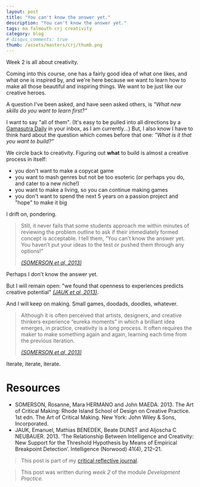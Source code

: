 ```yaml
---
layout: post
title: "You can't know the answer yet."
description: "You can't know the answer yet."
tags: ma falmouth crj creativity
category: blog
# disqus_comments: true
thumb: /assets/masters/crj/thumb.png
---
```


Week 2 is all about creativity.

Coming into this course, one has a fairly good idea of what one likes, and what one is inspired by, and we're here because we want to learn how to make all those beautiful and inspiring things. We want to be just like our creative heroes.

A question I've been asked, and have seen asked others, is *"What new skills do you want to learn first?"*

I want to say "all of them". (It's easy to be pulled into all directions by a [Gamasutra Daily](https://www.gamasutra.com/newsletter-signup) in your inbox, as I am currently...) But, I also know I have to think hard about the question which comes before that one: *"What is it that you want to build?"*

We circle back to creativity. Figuring out **what** to build is almost a creative process in itself:

- you don't want to make a copycat game
- you want to mash genres but not be too esoteric (or perhaps you do, and cater to a new niche!)
- you want to make a living, so you can continue making games
- you don't want to spend the next 5 years on a passion project and "hope" to make it big

I drift on, pondering.

> Still, it never fails that some students approach me within minutes of reviewing the problem outline to ask if their immediately formed concept is acceptable. I tell them, “<span class="highlight">You can’t know the answer yet.</span> You haven’t put your ideas to the test or pushed them through any options!”
> 
> [*(SOMERSON et al, 2013)*](https://isbndb.com/book/1118517865)

Perhaps I don't know the answer yet. 

But I will remain open: "we found that openness to experiences predicts creative potential" [*(JAUK et al, 2013)*](https://www.ncbi.nlm.nih.gov/pmc/articles/PMC3682183/).

And I will keep on making. Small games, doodads, doodles, whatever.

> Although it is often perceived that artists, designers, and creative thinkers experience “eureka moments” in which a brilliant idea emerges, in practice, creativity is a long process. It often requires the maker to <span class="highlight">make something again and again</span>, learning each time from the previous iteration.
>
> [*(SOMERSON et al, 2013)*](https://isbndb.com/book/1118517865)

Iterate, iterate, iterate.

# Resources


- SOMERSON, Rosanne, Mara HERMANO and John MAEDA. 2013. The Art of Critical Making: Rhode Island School of Design on Creative Practice. 1st edn. The Art of Critical Making. New York: John Wiley & Sons, Incorporated.
- JAUK, Emanuel, Mathias BENEDEK, Beate DUNST and Aljoscha C NEUBAUER. 2013. ‘The Relationship Between Intelligence and Creativity: New Support for the Threshold Hypothesis by Means of Empirical Breakpoint Detection’. Intelligence (Norwood) 41(4), 212–21.



> This post is part of my [critical reflective journal](/tags#crj).

> This post was written during _week 2_ of the module _Development Practice_.